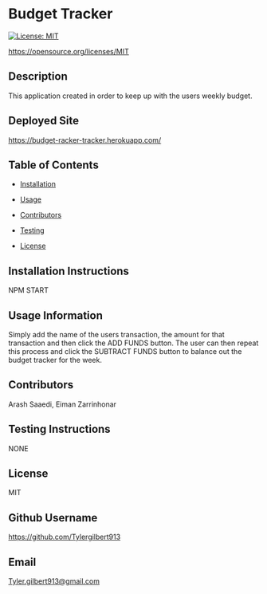 
    
# Budget Tracker
    
[![License: MIT](https://img.shields.io/badge/License-MIT-yellow.svg)](https://opensource.org/licenses/MIT)

https://opensource.org/licenses/MIT
    
## Description 
    
This application created in order to keep up with the users weekly budget.

## Deployed Site

https://budget-racker-tracker.herokuapp.com/
    
## Table of Contents
    
* [Installation](#installation)
    
* [Usage](#usage)
    
* [Contributors](#contributing)
    
* [Testing](#test)
    
* [License](#license)
    
## Installation Instructions
    
NPM START
    
## Usage Information 
    
Simply add the name of the users transaction, the amount for that transaction and then click the ADD FUNDS button. The user can then repeat this process and click the SUBTRACT FUNDS button to balance out the budget tracker for the week.
    
## Contributors 
    
Arash Saaedi, Eiman Zarrinhonar 
    
## Testing Instructions 
    
NONE
    
## License
    
MIT
    
## Github Username
    
https://github.com/Tylergilbert913
    
## Email
    
Tyler.gilbert913@gmail.com
    